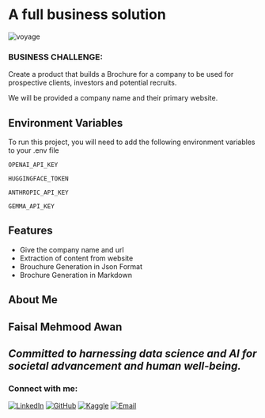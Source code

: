# A full business solution

![voyage](https://github.com/user-attachments/assets/5056f54e-dee1-4fd4-9fca-3dc2e6b234fa)

### BUSINESS CHALLENGE:

Create a product that builds a Brochure for a company to be used for prospective clients, investors and potential recruits.

We will be provided a company name and their primary website.


## Environment Variables


To run this project, you will need to add the following environment variables to your .env file

`OPENAI_API_KEY`

`HUGGINGFACE_TOKEN`

`ANTHROPIC_API_KEY`

`GEMMA_API_KEY`


## Features

- Give the company name and url
- Extraction of content from website
- Brouchure Generation in Json Format
- Brochure Generation in Markdown


##  About Me
## Faisal Mehmood Awan
*Committed to harnessing data science and AI for societal advancement and human well-being.*
---
### Connect with me:
[![LinkedIn](https://img.shields.io/badge/LinkedIn-blue.svg?style=flat-square&logo=linkedin&logoColor=white&link=Your_LinkedIn_Profile_Link)](https://www.linkedin.com/in/faisal-mehmood-awan-4771a8233/) [![GitHub](https://img.shields.io/badge/GitHub-black.svg?style=flat-square&logo=github&logoColor=white&link=Your_GitHub_Profile_Link)](https://github.com/FaisalAwa)  [![Kaggle](https://img.shields.io/badge/Kaggle-20BEFF.svg?style=flat-square&logo=kaggle&logoColor=white&link=Your_Kaggle_Notebook_Link)](https://www.kaggle.com/malikfaisalawan)  [![Email](https://img.shields.io/badge/Email-D14836?style=flat-square&logo=gmail&logoColor=white&link=mailto:Your_Email)](mailto:Faisal914awan@gmail.com)
